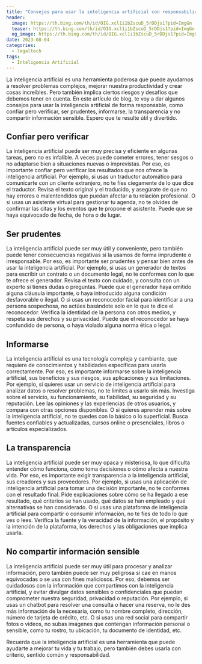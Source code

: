 ```yaml
---
title: "Consejos para usar la inteligencia artificial con responsabilidad"
header:
  image: https://th.bing.com/th/id/OIG.xcl1i1bZscuD_5rDDjs1?pid=ImgGn
  teaser: https://th.bing.com/th/id/OIG.xcl1i1bZscuD_5rDDjs1?pid=ImgGn
  og_image: https://th.bing.com/th/id/OIG.xcl1i1bZscuD_5rDDjs1?pid=ImgGn
date: 2023-08-04
categories:
  - legaltech
tags:
  - Inteligencia Artificial
---
```


La inteligencia artificial es una herramienta poderosa que puede ayudarnos a resolver problemas complejos, mejorar nuestra productividad y crear cosas increíbles. Pero también implica ciertos riesgos y desafíos que debemos tener en cuenta. En este artículo de blog, te voy a dar algunos consejos para usar la inteligencia artificial de forma responsable, como confiar pero verificar, ser prudentes, informarse, la transparencia y no compartir información sensible. Espero que te resulte útil y divertido.

## Confiar pero verificar
La inteligencia artificial puede ser muy precisa y eficiente en algunas tareas, pero no es infalible. A veces puede cometer errores, tener sesgos o no adaptarse bien a situaciones nuevas o imprevistas. Por eso, es importante confiar pero verificar los resultados que nos ofrece la inteligencia artificial. Por ejemplo, si usas un traductor automático para comunicarte con un cliente extranjero, no te fíes ciegamente de lo que dice el traductor. Revisa el texto original y el traducido, y asegúrate de que no hay errores o malentendidos que puedan afectar a tu relación profesional. O si usas un asistente virtual para gestionar tu agenda, no te olvides de confirmar las citas y los eventos que te propone el asistente. Puede que se haya equivocado de fecha, de hora o de lugar.

## Ser prudentes
La inteligencia artificial puede ser muy útil y conveniente, pero también puede tener consecuencias negativas si la usamos de forma imprudente o irresponsable. Por eso, es importante ser prudentes y pensar bien antes de usar la inteligencia artificial. Por ejemplo, si usas un generador de textos para escribir un contrato o un documento legal, no te conformes con lo que te ofrece el generador. Revisa el texto con cuidado, y consulta con un experto si tienes dudas o preguntas. Puede que el generador haya omitido alguna cláusula importante, o haya introducido alguna condición desfavorable o ilegal. O si usas un reconocedor facial para identificar a una persona sospechosa, no actúes basándote solo en lo que te dice el reconocedor. Verifica la identidad de la persona con otros medios, y respeta sus derechos y su privacidad. Puede que el reconocedor se haya confundido de persona, o haya violado alguna norma ética o legal.

## Informarse
La inteligencia artificial es una tecnología compleja y cambiante, que requiere de conocimientos y habilidades específicas para usarla correctamente. Por eso, es importante informarse sobre la inteligencia artificial, sus beneficios y sus riesgos, sus aplicaciones y sus limitaciones. Por ejemplo, si quieres usar un servicio de inteligencia artificial para analizar datos o resolver problemas, no te limites a usarlo sin más. Investiga sobre el servicio, su funcionamiento, su fiabilidad, su seguridad y su reputación. Lee las opiniones y las experiencias de otros usuarios, y compara con otras opciones disponibles. O si quieres aprender más sobre la inteligencia artificial, no te quedes con lo básico o lo superficial. Busca fuentes confiables y actualizadas, cursos online o presenciales, libros o artículos especializados.

## La transparencia
La inteligencia artificial puede ser muy opaca y misteriosa, lo que dificulta entender cómo funciona, cómo toma decisiones o cómo afecta a nuestra vida. Por eso, es importante exigir transparencia a la inteligencia artificial, sus creadores y sus proveedores. Por ejemplo, si usas una aplicación de inteligencia artificial para tomar una decisión importante, no te conformes con el resultado final. Pide explicaciones sobre cómo se ha llegado a ese resultado, qué criterios se han usado, qué datos se han empleado y qué alternativas se han considerado. O si usas una plataforma de inteligencia artificial para compartir o consumir información, no te fíes de todo lo que ves o lees. Verifica la fuente y la veracidad de la información, el propósito y la intención de la plataforma, los derechos y las obligaciones que implica usarla.

## No compartir información sensible
La inteligencia artificial puede ser muy útil para procesar y analizar información, pero también puede ser muy peligrosa si cae en manos equivocadas o se usa con fines maliciosos. Por eso, debemos ser cuidadosos con la información que compartimos con la inteligencia artificial, y evitar divulgar datos sensibles o confidenciales que puedan comprometer nuestra seguridad, privacidad o reputación. Por ejemplo, si usas un chatbot para resolver una consulta o hacer una reserva, no le des más información de la necesaria, como tu nombre completo, dirección, número de tarjeta de crédito, etc. O si usas una red social para compartir fotos o videos, no subas imágenes que contengan información personal o sensible, como tu rostro, tu ubicación, tu documento de identidad, etc.

Recuerda que la inteligencia artificial es una herramienta que puede ayudarte a mejorar tu vida y tu trabajo, pero también debes usarla con criterio, sentido común y responsabilidad.